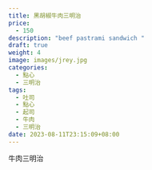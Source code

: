 ```yaml
---
title: 黑胡椒牛肉三明治
price:
  - 150
description: "beef pastrami sandwich "
draft: true
weight: 4
image: images/jrey.jpg
categories:
  - 點心
  - 三明治
tags:
  - 吐司
  - 點心
  - 起司
  - 牛肉
  - 三明治
date: 2023-08-11T23:15:09+08:00
---
```

牛肉三明治